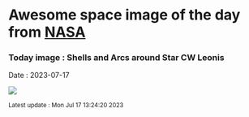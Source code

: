 
# Awesome space image of the day from [NASA](https://api.nasa.gov/)

### Today image : Shells and Arcs around Star CW Leonis
Date : 2023-07-17

![](https://apod.nasa.gov/apod/image/2307/CwLeo_Hubble_960.jpg)

<small>Latest update : Mon Jul 17 13:24:20 2023</small>
        